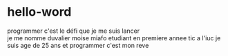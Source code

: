 # hello-word
programmer c'est le défi que je me suis lancer  
je me nomme duvalier moise miafo
etudiant en premiere annee tic a l'iuc
je suis age de 25 ans et programmer c'est mon reve
